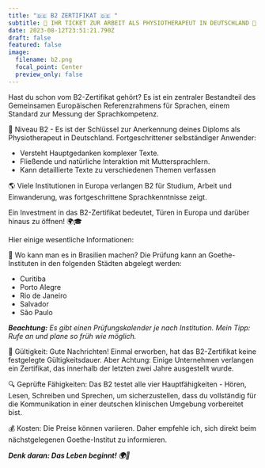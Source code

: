 ```yaml
---
title: "🇩🇪 B2 ZERTIFIKAT 🇩🇪 "
subtitle: 📜 IHR TICKET ZUR ARBEIT ALS PHYSIOTHERAPEUT IN DEUTSCHLAND 📜
date: 2023-08-12T23:51:21.790Z
draft: false
featured: false
image:
  filename: b2.png
  focal_point: Center
  preview_only: false
---
```

Hast du schon vom B2-Zertifikat gehört? Es ist ein zentraler Bestandteil des Gemeinsamen Europäischen Referenzrahmens für Sprachen, einem Standard zur Messung der Sprachkompetenz.

🔑 Niveau B2 - Es ist der Schlüssel zur Anerkennung deines Diploms als Physiotherapeut in Deutschland. 
Fortgeschrittener selbständiger Anwender: 

* Versteht Hauptgedanken komplexer Texte.
* Fließende und natürliche Interaktion mit Muttersprachlern. 
* Kann detaillierte Texte zu verschiedenen Themen verfassen

🌎 Viele Institutionen in Europa verlangen B2 für Studium, Arbeit und Einwanderung, was fortgeschrittene Sprachkenntnisse zeigt.

Ein Investment in das B2-Zertifikat bedeutet, Türen in Europa und darüber hinaus zu öffnen! 🌍🎓

Hier einige wesentliche Informationen:

📍 Wo kann man es in Brasilien machen? Die Prüfung kann an Goethe-Instituten in den folgenden Städten abgelegt werden:

* Curitiba 
* Porto Alegre
* Rio de Janeiro
* Salvador
* São Paulo

***Beachtung:** Es gibt einen Prüfungskalender je nach Institution. Mein Tipp: Rufe an und plane so früh wie möglich.*

📆 Gültigkeit: Gute Nachrichten! Einmal erworben, hat das B2-Zertifikat keine festgelegte Gültigkeitsdauer. Aber Achtung: Einige Unternehmen verlangen ein Zertifikat, das innerhalb der letzten zwei Jahre ausgestellt wurde.

🔍 Geprüfte Fähigkeiten: Das B2 testet alle vier Hauptfähigkeiten - Hören, Lesen, Schreiben und Sprechen, um sicherzustellen, dass du vollständig für die Kommunikation in einer deutschen klinischen Umgebung vorbereitet bist.

💰 Kosten: Die Preise können variieren. Daher empfehle ich, sich direkt beim nächstgelegenen Goethe-Institut zu informieren. 

***Denk daran: Das Leben beginnt! 🌍💼***